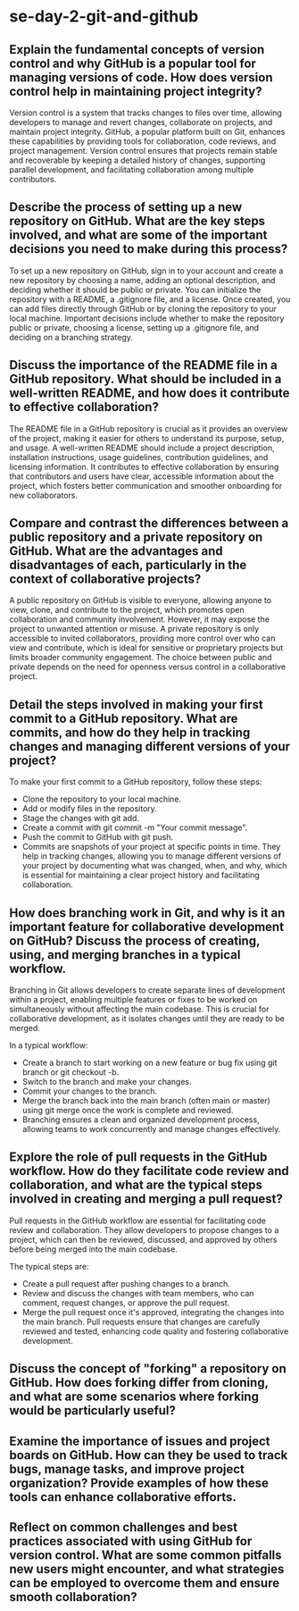 # se-day-2-git-and-github
## Explain the fundamental concepts of version control and why GitHub is a popular tool for managing versions of code. How does version control help in maintaining project integrity?
Version control is a system that tracks changes to files over time, allowing developers to manage and revert changes, collaborate on projects, and maintain project integrity. GitHub, a popular platform built on Git, enhances these capabilities by providing tools for collaboration, code reviews, and project management. Version control ensures that projects remain stable and recoverable by keeping a detailed history of changes, supporting parallel development, and facilitating collaboration among multiple contributors.

## Describe the process of setting up a new repository on GitHub. What are the key steps involved, and what are some of the important decisions you need to make during this process?
To set up a new repository on GitHub, sign in to your account and create a new repository by choosing a name, adding an optional description, and deciding whether it should be public or private. You can initialize the repository with a README, a .gitignore file, and a license. Once created, you can add files directly through GitHub or by cloning the repository to your local machine. Important decisions include whether to make the repository public or private, choosing a license, setting up a .gitignore file, and deciding on a branching strategy.

## Discuss the importance of the README file in a GitHub repository. What should be included in a well-written README, and how does it contribute to effective collaboration?
The README file in a GitHub repository is crucial as it provides an overview of the project, making it easier for others to understand its purpose, setup, and usage. A well-written README should include a project description, installation instructions, usage guidelines, contribution guidelines, and licensing information. It contributes to effective collaboration by ensuring that contributors and users have clear, accessible information about the project, which fosters better communication and smoother onboarding for new collaborators.

## Compare and contrast the differences between a public repository and a private repository on GitHub. What are the advantages and disadvantages of each, particularly in the context of collaborative projects?
A public repository on GitHub is visible to everyone, allowing anyone to view, clone, and contribute to the project, which promotes open collaboration and community involvement. However, it may expose the project to unwanted attention or misuse. A private repository is only accessible to invited collaborators, providing more control over who can view and contribute, which is ideal for sensitive or proprietary projects but limits broader community engagement. The choice between public and private depends on the need for openness versus control in a collaborative project.

## Detail the steps involved in making your first commit to a GitHub repository. What are commits, and how do they help in tracking changes and managing different versions of your project?
To make your first commit to a GitHub repository, follow these steps:

- Clone the repository to your local machine.
- Add or modify files in the repository.
- Stage the changes with git add.
- Create a commit with git commit -m "Your commit message".
- Push the commit to GitHub with git push.
- Commits are snapshots of your project at specific points in time.
They help in tracking changes, allowing you to manage different versions of your project by documenting what was changed, when, and why, which is essential for maintaining a clear project history and facilitating collaboration.

## How does branching work in Git, and why is it an important feature for collaborative development on GitHub? Discuss the process of creating, using, and merging branches in a typical workflow.

Branching in Git allows developers to create separate lines of development within a project, enabling multiple features or fixes to be worked on simultaneously without affecting the main codebase. This is crucial for collaborative development, as it isolates changes until they are ready to be merged.

In a typical workflow:

- Create a branch to start working on a new feature or bug fix using git branch or git checkout -b.
- Switch to the branch and make your changes.
- Commit your changes to the branch.
- Merge the branch back into the main branch (often main or master) using git merge once the work is complete and reviewed.
- Branching ensures a clean and organized development process, allowing teams to work concurrently and manage changes effectively.

## Explore the role of pull requests in the GitHub workflow. How do they facilitate code review and collaboration, and what are the typical steps involved in creating and merging a pull request?
Pull requests in the GitHub workflow are essential for facilitating code review and collaboration. They allow developers to propose changes to a project, which can then be reviewed, discussed, and approved by others before being merged into the main codebase.

The typical steps are:

- Create a pull request after pushing changes to a branch.
- Review and discuss the changes with team members, who can comment, request changes, or approve the pull request.
- Merge the pull request once it's approved, integrating the changes into the main branch.
Pull requests ensure that changes are carefully reviewed and tested, enhancing code quality and fostering collaborative development.

## Discuss the concept of "forking" a repository on GitHub. How does forking differ from cloning, and what are some scenarios where forking would be particularly useful?

## Examine the importance of issues and project boards on GitHub. How can they be used to track bugs, manage tasks, and improve project organization? Provide examples of how these tools can enhance collaborative efforts.

## Reflect on common challenges and best practices associated with using GitHub for version control. What are some common pitfalls new users might encounter, and what strategies can be employed to overcome them and ensure smooth collaboration?
